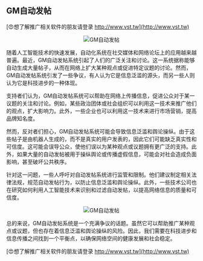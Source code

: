 ## **GM自动发帖**

[😍想了解推广相关软件的朋友请登录 http://www.vst.tw](http://www.vst.tw)

 <center><img src="https://vst.tw/MP4/tuiguang/png/6.png" alt="GM自动发帖"></center>

随着人工智能技术的快速发展，自动化系统在社交媒体和网络论坛上的应用越来越普遍。最近，GM自动发帖系统引起了人们的广泛关注和讨论。这一系统据称能够自动生成大量帖子，从而在网络上扩大某种观点或促进特定议题的讨论。然而，GM自动发帖系统引发了一些争议，有人认为它是信息泛滥的源头，而另一些人则认为它是科技进步的一种体现。

支持者们认为，GM自动发帖系统可以帮助在网络上传播信息，促进公众对于某一议题的关注和讨论。例如，某些政治团体或社会组织可以利用这一技术来推广他们的观点，扩大影响力。此外，一些企业也可以利用这一技术来进行市场营销，提高品牌知名度。

然而，反对者们担心，GM自动发帖系统可能会导致信息泛滥和舆论操纵。由于这些帖子是由机器人生成的，而不是真实的用户发表的，因此它们可能缺乏真实性和可信度。这可能会误导公众，使他们误以为某种观点或议题拥有更广泛的支持。此外，如果大量的自动发帖被用于操纵舆论或传播虚假信息，可能会对社会造成负面影响，甚至破坏公共秩序。

针对这一问题，一些人呼吁对自动发帖系统进行监管和限制。他们建议制定相关法律法规，规范自动发帖行为，以防止信息泛滥和舆论操纵。此外，一些技术公司也在研究如何利用人工智能技术来识别和过滤自动发帖，以提高网络信息的质量和可信度。

 <center><img src="https://vst.tw/MP4/tuiguang/png/4.png" alt="GM自动发帖"></center>

总的来说，GM自动发帖系统是一个充满争议的话题。虽然它可以帮助推广某种观点或议题，但也存在着信息泛滥和舆论操纵的风险。因此，我们需要在科技进步和信息传播之间找到一个平衡点，以确保网络空间的健康发展和社会稳定。

[😍想了解推广相关软件的朋友请登录 http://www.vst.tw](http://www.vst.tw)



